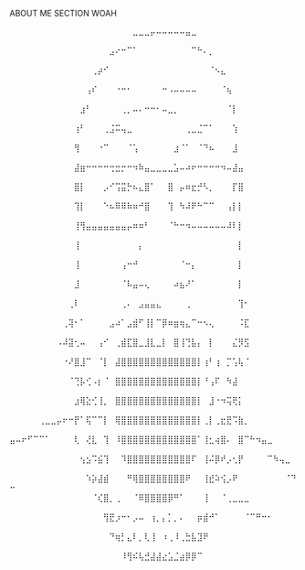 ABOUT ME SECTION WOAH

⠀⠀⠀⠀⠀⠀⠀⠀⠀⠀⠀⠀⠀⠀⠀⠀⠀⠀⠀⠀⠀⣀⣀⣀⡤⠤⠤⠤⠤⠤⣤⣀⠀⠀⠀⠀⠀⠀⠀⠀⠀⠀⠀⠀⠀⠀⠀⠀⠀⠀
⠀⠀⠀⠀⠀⠀⠀⠀⠀⠀⠀⠀⠀⠀⠀⠀⠀⣠⠔⠒⠉⠁⠀⠀⠀⠀⠀⠀⠀⠀⠀⠉⠓⠄⡀⠀⠀⠀⠀⠀⠀⠀⠀⠀⠀⠀⠀⠀⠀⠀
⠀⠀⠀⠀⠀⠀⠀⠀⠀⠀⠀⠀⠀⠀⢀⡴⠊⠀⠀⠀⠀⠀⠀⠀⠀⠀⠀⠀⠀⠀⠀⠀⠀⠀⠈⠢⣄⠀⠀⠀⠀⠀⠀⠀⠀⠀⠀⠀⠀⠀
⠀⠀⠀⠀⠀⠀⠀⠀⠀⠀⠀⠀⠀⢠⠎⠀⠀⠀⠐⠒⠂⠀⠀⠀⠀⠀⠒⠠⠤⠤⠤⠤⠀⠀⠀⠀⠈⢦⠀⠀⠀⠀⠀⠀⠀⠀⠀⠀⠀⠀
⠀⠀⠀⠀⠀⠀⠀⠀⠀⠀⠀⠀⣰⠃⠀⠀⠀⠀⠀⢀⡀⠤⠄⠒⠒⠂⠤⣀⡀⠀⠀⠀⠀⠀⠀⠀⠀⠈⡇⠀⠀⠀⠀⠀⠀⠀⠀⠀⠀⠀
⠀⠀⠀⠀⠀⠀⠀⠀⠀⠀⠀⢰⠃⠀⠀⠀⢀⣨⠭⢤⣀⠀⠀⠀⠀⠀⠀⠀⠀⠀⢀⣀⣈⠉⠁⠀⠀⠀⢱⠀⠀⠀⠀⠀⠀⠀⠀⠀⠀⠀
⠀⠀⠀⠀⠀⠀⠀⠀⠀⠀⠀⢻⠀⠀⠀⠐⠉⠀⠀⠀⠈⢡⠀⠀⠀⠀⠀⠀⣰⠈⠁⠀⠈⠙⠦⠀⠀⠀⣸⠀⠀⠀⠀⠀⠀⠀⠀⠀⠀⠀
⠀⠀⠀⠀⠀⠀⠀⠀⠀⠀⠀⣼⣶⠒⠒⠒⠒⢒⣒⡒⠒⠲⠷⣤⣀⣀⣀⣀⣡⠤⠴⠖⠒⠒⠒⠒⠲⠤⣼⣤⠀⠀⠀⠀⠀⠀⠀⠀⠀⠀
⠀⠀⠀⠀⠀⠀⠀⠀⠀⠀⠀⣿⡇⠀⠀⠀⡠⠊⢩⣭⡓⠦⣄⣿⠁⠀⠀⣿⠀⡤⠶⣖⡚⠣⡀⠀⠀⠀⡏⣿⠀⠀⠀⠀⠀⠀⠀⠀⠀⠀
⠀⠀⠀⠀⠀⠀⠀⠀⠀⠀⠀⢹⡇⠀⠀⠀⠑⠦⠿⠿⠷⠶⠚⣿⠀⠀⠀⢹⠀⠳⠼⠟⠓⠉⠉⠀⠀⢠⡇⡇⠀⠀⠀⠀⠀⠀⠀⠀⠀⠀
⠀⠀⠀⠀⠀⠀⠀⠀⠀⠀⠀⢸⢻⣤⣤⣤⣤⣤⣤⣤⡤⠶⠶⠃⠀⠀⠀⠈⠓⠒⠲⠤⠤⠤⠤⠤⠤⠼⠇⡇⠀⠀⠀⠀⠀⠀⠀⠀⠀⠀
⠀⠀⠀⠀⠀⠀⠀⠀⠀⠀⠀⢸⠀⠀⠀⠀⠀⠀⠀⠀⠀⠀⡄⠀⠀⠀⠀⠀⠀⠀⠀⠀⠀⠀⠀⠀⠀⠀⠀⡇⠀⠀⠀⠀⠀⠀⠀⠀⠀⠀
⠀⠀⠀⠀⠀⠀⠀⠀⠀⠀⠀⢸⠀⠀⠀⠀⠀⠀⠀⢠⠒⠚⠀⠀⠀⠀⠀⠀⠀⠈⠒⡄⠀⠀⠀⠀⠀⠀⠀⡇⠀⠀⠀⠀⠀⠀⠀⠀⠀⠀
⠀⠀⠀⠀⠀⠀⠀⠀⠀⠀⠀⣸⠀⠀⠀⠀⠀⠀⠀⠈⠧⣤⠤⢄⠀⠀⠀⠀⠴⣦⠜⠁⠀⠀⠀⠀⠀⠀⠀⡇⠀⠀⠀⠀⠀⠀⠀⠀⠀⠀
⠀⠀⠀⠀⠀⠀⠀⠀⠀⠀⢀⠇⠀⠀⠀⠀⠀⠀⠀⢀⠄⠀⣠⣤⣤⣄⠀⠀⠀⠀⢀⠀⠀⠀⠀⠀⠀⠀⠀⢹⠂⠀⠀⠀⠀⠀⠀⠀⠀⠀
⠀⠀⠀⠀⠀⠀⠀⠀⠀⢀⢽⠂⠁⠀⠀⠀⠀⣠⠴⠁⣠⣾⠋⢸⡇⠉⡿⠶⣶⢶⣄⠉⠒⠢⢄⠀⠀⠀⠀⠨⣏⠀⠀⠀⠀⠀⠀⠀⠀⠀
⠀⠀⠀⠀⠀⠀⠀⠀⠠⠼⣽⢂⠤⠀⠀⢠⠊⠀⢀⣾⣏⣿⣀⣸⣇⣀⡇⠀⣿⢸⢙⣧⡄⠀⡇⠀⠀⠀⣌⡻⣫⠀⠀⠀⠀⠀⠀⠀⠀⠀
⠀⠀⠀⠀⠀⠀⠀⠀⠀⠐⠜⣿⣸⠉⠀⠈⡇⠀⣼⣿⣿⣿⣿⣿⣿⣿⣿⣿⣿⣿⣿⣿⡇⢰⠃⢰⠀⡉⢡⢧⠈⠀⠀⠀⠀⠀⠀⠀⠀⠀
⠀⠀⠀⠀⠀⠀⠀⠀⠀⠀⠈⢙⡧⢊⠠⡆⠈⠀⣿⣿⣿⣿⣿⣿⣿⣿⣿⣿⣿⣿⣿⣿⡇⠘⢠⠏⠀⠳⣼⠀⠀⠀⠀⠀⠀⠀⠀⠀⠀⠀
⠀⠀⠀⠀⠀⠀⠀⠀⠀⠀⠀⣰⢿⣕⢊⢸⡀⠀⣿⣿⣿⣿⣿⣿⣿⣿⣿⣿⣿⣿⣿⣿⡇⠀⣸⠐⠲⢭⢟⡅⠀⠀⠀⠀⠀⠀⠀⠀⠀⠀
⠀⠀⠀⠀⠀⢀⣀⣀⡤⠖⠒⡟⠁⢯⠉⠉⡇⠀⢿⣿⣿⣿⣿⣿⣿⣿⣿⣿⣿⣿⣿⣿⡇⢀⡇⢀⣖⣟⠩⣷⡀⠀⠀⠀⠀⠀⠀⠀⠀⠀
⣤⠤⠖⠋⠉⠉⠁⠀⠀⠀⠀⢇⠀⢜⣇⠀⢹⠀⠸⣿⣿⣿⣿⣿⣿⣿⣿⣿⣿⣿⣿⣿⠁⢸⣂⢴⣿⠄⠀⣿⠉⠓⠲⣤⣀⠀⠀⠀⠀⠀
⠀⠀⠀⠀⠀⠀⠀⠀⠀⠀⠀⠀⢢⣢⠩⣮⢹⠀⠀⠹⣿⣿⣿⣿⣿⣿⣿⣿⣿⣿⣿⠏⠀⢸⠬⡿⠞⡠⢂⡟⠀⠀⠀⠀⠉⠳⢤⣀⠀⠀
⠀⠀⠀⠀⠀⠀⠀⠀⠀⠀⠀⠀⠀⠱⡵⣼⣾⠀⠀⠀⠛⢿⣿⣿⣿⣿⣿⣿⣿⣿⠟⠀⠀⢸⣞⠵⢪⡠⠟⠀⠀⠀⠀⠀⠀⠀⠀⠈⠙⠒
⠀⠀⠀⠀⠀⠀⠀⠀⠀⠀⠀⠀⠀⠀⠈⢎⣿⡀⢀⠀⠀⠈⠿⣿⣿⣿⣿⡿⠛⠁⠀⠀⠀⢸⠀⠀⠈⢀⣀⣀⣀⠀⠀⠀⠀⠀⠀⠀⠀⠀
⠀⠀⠀⠀⠀⠀⠀⠀⠀⠀⠀⠀⠀⠀⠀⠀⢻⣟⡰⠒⠂⡠⠤⠀⢰⡀⡄⡁⡀⠄⠀⠀⡶⣾⠚⠁⠀⠀⠀⠀⠈⠉⠛⠒⠂⠀⠀⠀⠀⠀
⠀⠀⠀⠀⠀⠀⠀⠀⠀⠀⠀⠀⠀⠀⠀⠀⠀⠙⢶⡃⣄⠇⡀⢇⢸⠀⠰⢀⠸⢀⣓⣧⣹⠟⠀⠀⠀⠀⠀⠀⠀⠀⠀⠀⠀⠀⠀⠀⠀⠀
⠀⠀⠀⠀⠀⠀⠀⠀⠀⠀⠀⠀⠀⠀⠀⠀⠀⠀⠀⠸⢻⠮⢧⣚⣼⣼⣔⣡⣈⣴⡿⡿⠉⠀⠀⠀⠀⠀⠀⠀⠀⠀⠀⠀⠀⠀⠀⠀⠀⠀
